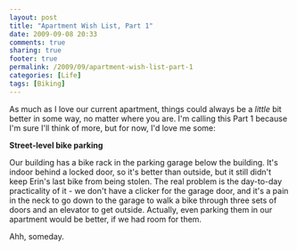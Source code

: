 ```yaml
---
layout: post
title: "Apartment Wish List, Part 1"
date: 2009-09-08 20:33
comments: true
sharing: true
footer: true
permalink: /2009/09/apartment-wish-list-part-1
categories: [Life]
tags: [Biking]
---
```

As much as I love our current apartment, things could always be a *little* bit better in some way, no matter where you are.  I'm calling this Part 1 because I'm sure I'll think of more, but for now, I'd love me some:

**Street-level bike parking**

Our building has a bike rack in the parking garage below the building.  It's indoor behind a locked door, so it's better than outside, but it still didn't keep Erin's last bike from being stolen.  The real problem is the day-to-day practicality of it - we don't have a clicker for the garage door, and it's a pain in the neck to go down to the garage to walk a bike through three sets of doors and an elevator to get outside.  Actually, even parking them in our apartment would be better, if we had room for them.

Ahh, someday.